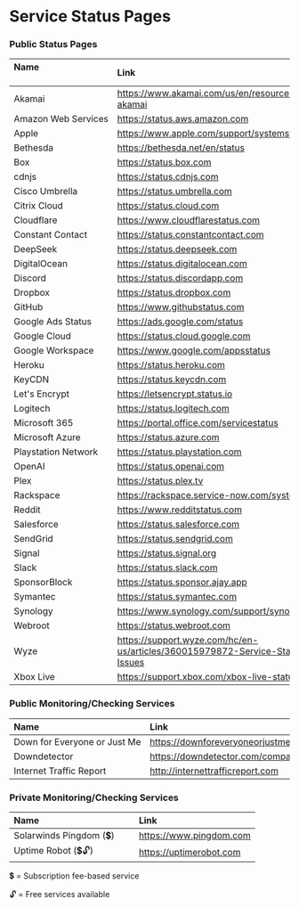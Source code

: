 # Service Status Pages

### Public Status Pages

| Name                                       | Link
|:------------------------------|:------------------------------------------------------------|
| Akamai                        | <https://www.akamai.com/us/en/resources/visualizing-akamai> |
| Amazon Web Services           | <https://status.aws.amazon.com>                             |
| Apple                         | <https://www.apple.com/support/systemstatus>                |
| Bethesda                      | <https://bethesda.net/en/status>                            |
| Box                           | <https://status.box.com>                                    |
| cdnjs                         | <https://status.cdnjs.com>                                  |
| Cisco Umbrella                | <https://status.umbrella.com>                               |
| Citrix Cloud                  | <https://status.cloud.com>                                  |
| Cloudflare                    | <https://www.cloudflarestatus.com>                          |
| Constant Contact              | <https://status.constantcontact.com>                        |
| DeepSeek                      | <https://status.deepseek.com>                               |
| DigitalOcean                  | <https://status.digitalocean.com>                           |
| Discord                       | <https://status.discordapp.com>                             |
| Dropbox                       | <https://status.dropbox.com>                                |
| GitHub                        | <https://www.githubstatus.com>                              |
| Google Ads Status             | <https://ads.google.com/status>                             |
| Google Cloud                  | <https://status.cloud.google.com>                           |
| Google Workspace              | <https://www.google.com/appsstatus>                         |
| Heroku                        | <https://status.heroku.com>                                 |
| KeyCDN                        | <https://status.keycdn.com>                                 |
| Let's Encrypt                 | <https://letsencrypt.status.io>                             |
| Logitech                      | <https://status.logitech.com>                               |
| Microsoft 365                 | <https://portal.office.com/servicestatus>                   |
| Microsoft Azure               | <https://status.azure.com>                                  |
| Playstation Network           | <https://status.playstation.com>                            |
| OpenAI                        | <https://status.openai.com>                                 |
| Plex                          | <https://status.plex.tv>                                    |
| Rackspace                     | <https://rackspace.service-now.com/system_status>           |
| Reddit                        | <https://www.redditstatus.com>                              |
| Salesforce                    | <https://status.salesforce.com>                             |
| SendGrid                      | <https://status.sendgrid.com>                               |
| Signal                        | <https://status.signal.org>                                 |
| Slack                         | <https://status.slack.com>                                  |
| SponsorBlock                  | <https://status.sponsor.ajay.app>                           |
| Symantec                      | <https://status.symantec.com>                               |
| Synology                      | <https://www.synology.com/support/synology_service>         |
| Webroot                       | <https://status.webroot.com>                                |
| Wyze                          | <https://support.wyze.com/hc/en-us/articles/360015979872-Service-Status-Known-Issues> |
| Xbox Live                     | <https://support.xbox.com/xbox-live-status>                 |

### Public Monitoring/Checking Services

| Name                                       | Link
|:------------------------------|:------------------------------------------------------------|
| Down for Everyone or Just Me  | <https://downforeveryoneorjustme.com>                       |
| Downdetector                  | <https://downdetector.com/companies>                        |
| Internet Traffic Report       | <http://internettrafficreport.com>                          |

### Private Monitoring/Checking Services

| Name                                       | Link
|:------------------------------|:------------------------------------------------------------|
| Solarwinds Pingdom (💲)      | <https://www.pingdom.com>                                   |
| Uptime Robot (💲🔓)          | <https://uptimerobot.com>                                   |

💲 = Subscription fee-based service

🔓 = Free services available
